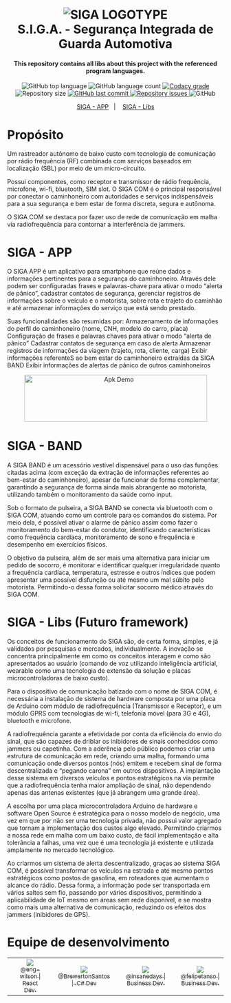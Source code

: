 
<h1 align="center">
    <img alt="SIGA LOGOTYPE" src="https://i.imgur.com/ZuNXLU8.png" />
    <br>
    S.I.G.A. - Segurança Integrada de Guarda Automotiva
</h1>

<h4 align="center">
  This repository contains all libs about this project with the referenced program languages.
</h4>

<p align="center">
  <img alt="GitHub top language" src="https://img.shields.io/github/languages/top/siga-80k/SIGA-Libs">

  <img alt="GitHub language count" src="https://img.shields.io/github/languages/count/siga-80k/SIGA-Libs.svg">

  <a href="https://www.codacy.com/app/BrewertonSantos/SIGA-Libs?utm_source=github.com&amp;utm_medium=referral&amp;utm_content=BrewertonSantos/SIGA-Libs&amp;utm_campaign=Badge_Grade">
    <img alt="Codacy grade" src="https://api.codacy.com/project/badge/Grade/430e60f15a4c484898f4cac9408ce90b">
  </a>

  <img alt="Repository size" src="https://img.shields.io/github/repo-size/BrewertonSantos/SIGA-Libs.svg">
  <a href="https://github.com/BrewertonSantos/SIGA-Libs/commits/master">
    <img alt="GitHub last commit" src="https://img.shields.io/github/last-commit/BrewertonSantos/SIGA-Libs.svg">
  </a>

  <a href="https://github.com/BrewertonSantos/SIGA-Libs">
    <img alt="Repository issues" src="https://img.shields.io/github/issues/BrewertonSantos/SIGA-Libs.svg">
  </a>

  <img alt="GitHub" src="https://img.shields.io/github/license/BrewertonSantos/SIGA-Libs.svg">
  </p>

  <p align="center">
    <a href="https://github.com/siga-80k/siga-mobile">SIGA - APP</a>&nbsp;&nbsp;&nbsp;|&nbsp;&nbsp;&nbsp;
    <a href="#Propósito">SIGA - Libs</a>
  </p>


# Propósito

  <p>
    Um rastreador autônomo de baixo custo com tecnologia de comunicação por rádio frequência (RF) combinada com serviços baseados em localização (SBL) por meio de um micro-circuito. 
  </p>

  <p>
    Possui componentes, como receptor e transmissor de rádio frequência, microfone, wi-fi, bluetooth, SIM slot. O SIGA COM é o principal responsável por conectar o caminhoneiro com autoridades e serviços indispensáveis para a sua segurança e bem estar de forma discreta, segura e autônoma.
  </p>

  <p>
    O SIGA COM se destaca por fazer uso de rede de comunicação em malha via radiofrequência para contornar a interferência de jammers.
  </p>

# SIGA - APP

  <p>
    O SIGA APP é um aplicativo para smartphone que reúne dados e informações pertinentes para a segurança do caminhoneiro. Através dele podem ser configuradas frases e palavras-chave para ativar o modo “alerta de pânico”, cadastrar contatos de segurança, gerenciar registros de informações sobre o veículo e o motorista, sobre rota e trajeto do caminhão e até armazenar informações do serviço que está sendo prestado.
  </p>

  <p>
    Suas funcionalidades são resumidas por:
    Armazenamento de informações do perfil do caminhoneiro (nome, CNH, modelo do carro, placa)
    Configuração de frases e palavras chaves para ativar o modo “alerta de pânico”
    Cadastrar contatos de segurança em caso de alerta
    Armazenar registros de informações da viagem (trajeto, rota, cliente, carga)
    Exibir informações referenteS ao bem estar do caminhoneiro extraídas da SIGA BAND
    Exibir informações de alertas de pânico de outros caminhoneiros
  </p>

  <p align="center">
    <a href="https://bit.ly/2YGgZvQ" target="_blank">
      <img alt="Apk Demo" src="https://i.imgur.com/ekMIWIA.png" width="425" height="109">
    </a>
  </p>

# SIGA - BAND

  <p>
    A SIGA BAND é um acessório vestível dispensável para o uso das funções citadas acima (com exceção da extração de informações referentes ao bem-estar do caminhoneiro), apesar de funcionar de forma complementar, garantindo a segurança de forma ainda mais abrangente ao motorista, utilizando também o monitoramento da saúde como input. 
  </p>

  <p>
    Sob o formato de pulseira, a SIGA BAND se conecta via bluetooth com o SIGA COM, atuando como um controle para os comandos do sistema. Por meio dela, é possível ativar o alarme de pânico assim como fazer o monitoramento do bem-estar do condutor, identificando características como frequência cardíaca, monitoramento de sono e frequência e desempenho em exercícios físicos.
  </p>

  <p>
    O objetivo da pulseira, além de ser mais uma alternativa para iniciar um pedido de socorro, é monitorar e identificar qualquer irregularidade quanto a frequência cardíaca, temperatura, estresse e outros índices que podem apresentar uma possível disfunção ou até mesmo um mal súbito pelo motorista. Permitindo-o dessa forma solicitar socorro médico através do SIGA COM.
  </p>

# SIGA - Libs (Futuro framework)
  <p>
    Os conceitos de funcionamento do SIGA são, de certa forma, simples, e já validados por pesquisas e mercados, individualmente. A inovação se concentra  principalmente em como os conceitos interagem e como são apresentados ao usuário (comando de voz utilizando inteligência artificial, wearable como uma tecnologia de extensão da solução e placas microcontroladoras de baixo custo).
  </p>

  <p>
    Para o dispositivo de comunicação batizado com o nome de SIGA COM, é necessária a instalação de sistema de hardware composta por uma placa de Arduino com módulo de radiofrequência (Transmissor e Receptor), e um módulo GPRS com tecnologias de wi-fi, telefonia móvel (para 3G e 4G), bluetooth e microfone.
  </p>

  <p>
    A radiofrequência garante a efetividade por conta da eficiência do envio do sinal, que são capazes de driblar os inibidores de sinais conhecidos como jammers ou capetinha. Com a aderência pelo público podemos criar uma estrutura de comunicação em rede, criando uma malha, formando uma comunicação onde diversos pontos (nós) emitem e recebem sinal de forma descentralizada e “pegando carona” em outros dispositivos. A implantação desse sistema em diversos veículos e pontos estratégicos na via permite que a radiofrequência tenha maior ampliação de sinal, não dependendo apenas das antenas existentes (que já abrangem uma grande área). 
  </p>

  <p>
    A escolha por uma placa microcontroladora Arduino de hardware e software Open Source é estratégica para o nosso modelo de negócio, uma vez em que por não ser uma tecnologia privada, não possui valor agregado que tornam a implementação dos custos algo elevado. Permitindo criarmos a nossa rede em malha com um baixo custo, de fácil implementação e alta tolerância a falhas, uma vez que é uma tecnologia já existente e utilizada amplamente no mercado tecnológico.
  </p>

  <p>
    Ao criarmos um sistema de alerta descentralizado, graças ao sistema SIGA COM, é possível transformar os veículos na estrada e até mesmo pontos estratégicos como postos de gasolina, em roteadores que aumentam o alcance do rádio. Dessa forma, a informação pode ser transportada em vários saltos sem fio, passando por vários dispositivos, permitindo a aplicabilidade de IoT mesmo em áreas sem rede disponível, e se mostra como mais uma alternativa de comunicação, reduzindo os efeitos dos jammers (inibidores de GPS).
  </p>


# Equipe de desenvolvimento
<table align="center">
    <tr>
        <td></td>
        <td style="text-align:center">
            <a href="https://github.com/eng-wilson" target="blank" rel="noopener"><img src="https://avatars2.githubusercontent.com/u/39011719?s=115&u=e8f21d6f29b423d99478af447fb7148ea1f47870&v=4"><br><sub>@eng-wilson | React Dev.</sub></a>
        </td>
        <td></td>
        <td style="text-align:center">
            <a href="https://github.com/BrewertonSantos" target="blank" rel="noopener"><img src="https://avatars2.githubusercontent.com/u/55927647?s=115&u=fdd724c245678796918063eb59d9e60be52f6e54&v=4"><br><sub>@BrewertonSantos | .C# Dev</sub></a>
        </td>
         <td></td>
        <td style="text-align:center">
            <a href="https://github.com/insanedays" target="blank" rel="noopener"><img src="https://avatars0.githubusercontent.com/u/62510469?s=115&v=4"><br><sub>@insanedays | Business Dev.</sub></a>
        </td>
         <td></td>
        <td style="text-align:center">
            <a href="https://github.com/felipetanso" target="blank" rel="noopener"><img src="https://avatars0.githubusercontent.com/u/5841447?s=115&v=4"><br><sub>@felipetanso | Business Dev.</sub></a>
        </td>
    </tr>
</table>
